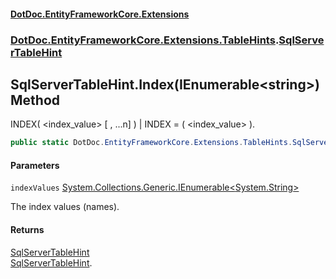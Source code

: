 #### [DotDoc\.EntityFrameworkCore\.Extensions](index.md 'index')
### [DotDoc\.EntityFrameworkCore\.Extensions\.TableHints](DotDoc.EntityFrameworkCore.Extensions.TableHints.md 'DotDoc\.EntityFrameworkCore\.Extensions\.TableHints').[SqlServerTableHint](SqlServerTableHint.md 'DotDoc\.EntityFrameworkCore\.Extensions\.TableHints\.SqlServerTableHint')

## SqlServerTableHint\.Index\(IEnumerable\<string\>\) Method

INDEX\( \<index\_value\> \[ , \.\.\.n\] \) \| INDEX = \( \<index\_value\> \)\.

```csharp
public static DotDoc.EntityFrameworkCore.Extensions.TableHints.SqlServerTableHint Index(System.Collections.Generic.IEnumerable<string> indexValues);
```
#### Parameters

<a name='DotDoc.EntityFrameworkCore.Extensions.TableHints.SqlServerTableHint.Index(System.Collections.Generic.IEnumerable_string_).indexValues'></a>

`indexValues` [System\.Collections\.Generic\.IEnumerable&lt;](https://learn.microsoft.com/en-us/dotnet/api/system.collections.generic.ienumerable-1 'System\.Collections\.Generic\.IEnumerable\`1')[System\.String](https://learn.microsoft.com/en-us/dotnet/api/system.string 'System\.String')[&gt;](https://learn.microsoft.com/en-us/dotnet/api/system.collections.generic.ienumerable-1 'System\.Collections\.Generic\.IEnumerable\`1')

The index values \(names\)\.

#### Returns
[SqlServerTableHint](SqlServerTableHint.md 'DotDoc\.EntityFrameworkCore\.Extensions\.TableHints\.SqlServerTableHint')  
[SqlServerTableHint](SqlServerTableHint.md 'DotDoc\.EntityFrameworkCore\.Extensions\.TableHints\.SqlServerTableHint')\.